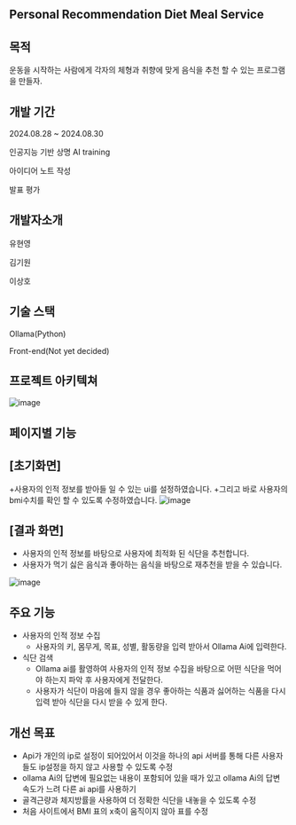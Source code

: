 ## Personal Recommendation Diet Meal Service

## 목적
운동을 시작하는 사람에게 각자의 체형과 취향에 맞게 음식을 추천 할 수 있는 프로그램을 만들자.

## 개발 기간
2024.08.28 ~ 2024.08.30

인공지능 기반 상명 AI training

아이디어 노트 작성

발표 평가

## 개발자소개

유현영 

김기원

이상호

## 기술 스택
Ollama(Python)

Front-end(Not yet decided)

## 프로젝트 아키텍쳐

![image](https://github.com/user-attachments/assets/c15ceca1-7aab-4338-8ab5-cab300bedd9c)

## 페이지별 기능

## [초기화면]
+사용자의 인적 정보를 받아들 일 수 있는 ui를 설정하였습니다.
+그리고 바로 사용자의 bmi수치를 확인 할 수 있도록 수정하였습니다.
![image](https://github.com/user-attachments/assets/1c7815c2-a512-4701-ac96-dace796b88b0)

## [결과 화면]
+ 사용자의 인적 정보를 바탕으로 사용자에 최적화 된 식단을 추천합니다.
+ 사용자가 먹기 싫은 음식과 좋아하는 음식을 바탕으로 재추천을 받을 수 있습니다.

![image](https://github.com/user-attachments/assets/98330f2e-15b2-4a36-bc5d-cf9643cd58dd )


## 주요 기능
+ 사용자의 인적 정보 수집
    + 사용자의 키, 몸무게, 목표, 성별, 활동량을 입력 받아서 Ollama Ai에 입력한다.
+ 식단 검색
  + Ollama ai를 활영하여 사용자의 인적 정보 수집을 바탕으로 어떤 식단을 먹어야 하는지 파악 후 사용자에게 전달한다.
  + 사용자가 식단이 마음에 들지 않을 경우 좋아하는 식품과 싫어하는 식품을 다시 입력 받아 식단을 다시 받을 수 있게 한다.



## 개선 목표
+ Api가 개인의 ip로 설정이 되어있어서 이것을 하나의 api 서버를 통해 다른 사용자들도 ip설정을 하지 않고 사용할 수 있도록 수정
+ ollama Ai의 답변에 필요없는 내용이 포함되어 있을 때가 있고 ollama Ai의 답변 속도가 느려 다른 ai api를 사용하기
+ 골격근량과 체지방률을 사용하여 더 정확한 식단을 내놓을 수 있도록 수정
+ 처음 사이트에서 BMI 표의 x축이 움직이지 않아 표를 수정
